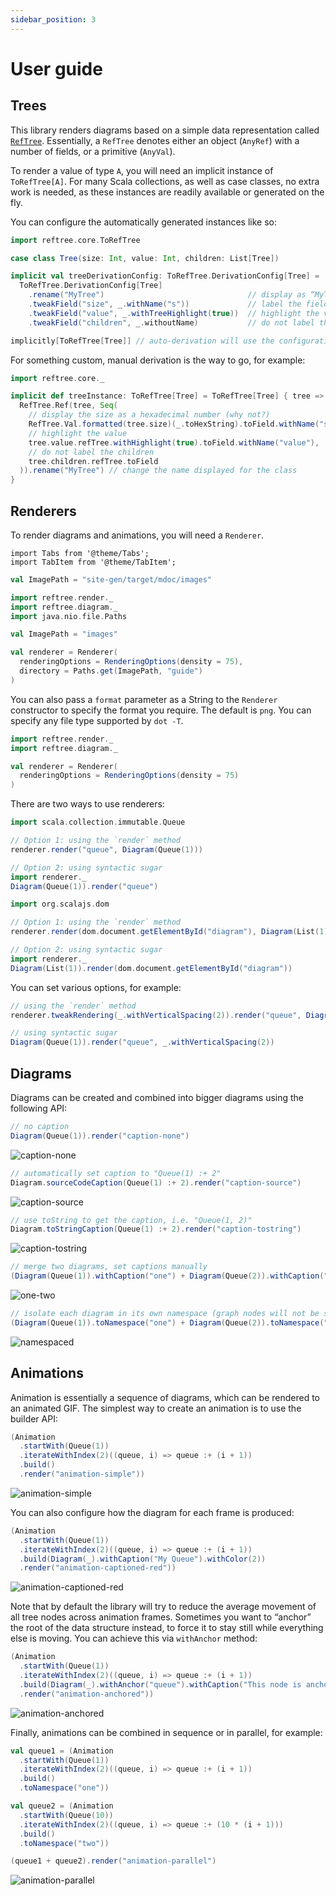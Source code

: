 ```yaml
---
sidebar_position: 3
---
```


# User guide

## Trees

This library renders diagrams based on a simple data representation called
[`RefTree`](https://github.com/stanch/reftree/blob/master/core/src/main/scala/reftree/core/RefTree.scala).
Essentially, a `RefTree` denotes either an object (`AnyRef`) with a number of fields,
or a primitive (`AnyVal`).

To render a value of type `A`, you will need an implicit instance of `ToRefTree[A]`.
For many Scala collections, as well as case classes, no extra work is needed,
as these instances are readily available or generated on the fly.

You can configure the automatically generated instances like so:

```scala mdoc:silent
import reftree.core.ToRefTree

case class Tree(size: Int, value: Int, children: List[Tree])

implicit val treeDerivationConfig: ToRefTree.DerivationConfig[Tree] =
  ToRefTree.DerivationConfig[Tree]
    .rename("MyTree")                                // display as “MyTree”
    .tweakField("size", _.withName("s"))             // label the field “s”, instead of “size”
    .tweakField("value", _.withTreeHighlight(true))  // highlight the value
    .tweakField("children", _.withoutName)           // do not label the “children” field

implicitly[ToRefTree[Tree]] // auto-derivation will use the configuration above
```

For something custom, manual derivation is the way to go, for example:

```scala mdoc:silent
import reftree.core._

implicit def treeInstance: ToRefTree[Tree] = ToRefTree[Tree] { tree =>
  RefTree.Ref(tree, Seq(
    // display the size as a hexadecimal number (why not?)
    RefTree.Val.formatted(tree.size)(_.toHexString).toField.withName("s"),
    // highlight the value
    tree.value.refTree.withHighlight(true).toField.withName("value"),
    // do not label the children
    tree.children.refTree.toField
  )).rename("MyTree") // change the name displayed for the class
}
```

## Renderers

To render diagrams and animations, you will need a `Renderer`.

```mdx-code-block
import Tabs from '@theme/Tabs';
import TabItem from '@theme/TabItem';
```

```scala mdoc:invisible
val ImagePath = "site-gen/target/mdoc/images"
```

<Tabs groupId="platform">
  <TabItem value="jvm" label="JVM" default>

```scala mdoc:silent
import reftree.render._
import reftree.diagram._
import java.nio.file.Paths
```

```scala
val ImagePath = "images"
```

```scala mdoc:silent
val renderer = Renderer(
  renderingOptions = RenderingOptions(density = 75),
  directory = Paths.get(ImagePath, "guide")
)
```

You can also pass a `format` parameter as a String to the `Renderer` constructor
to specify the format you require. The default is `png`. You can specify any
file type supported by `dot -T`.

  </TabItem>
  <TabItem value="js" label="Scala.js">

```scala
import reftree.render._
import reftree.diagram._

val renderer = Renderer(
  renderingOptions = RenderingOptions(density = 75)
)
```

  </TabItem>
</Tabs>

There are two ways to use renderers:

<Tabs groupId="platform">
  <TabItem value="jvm" label="JVM" default>

```scala mdoc:silent
import scala.collection.immutable.Queue

// Option 1: using the `render` method
renderer.render("queue", Diagram(Queue(1)))

// Option 2: using syntactic sugar
import renderer._
Diagram(Queue(1)).render("queue")
```

  </TabItem>
  <TabItem value="js" label="Scala.js">

```scala
import org.scalajs.dom

// Option 1: using the `render` method
renderer.render(dom.document.getElementById("diagram"), Diagram(List(1)))

// Option 2: using syntactic sugar
import renderer._
Diagram(List(1)).render(dom.document.getElementById("diagram"))
```

  </TabItem>
</Tabs>

You can set various options, for example:

```scala mdoc:silent
// using the `render` method
renderer.tweakRendering(_.withVerticalSpacing(2)).render("queue", Diagram(Queue(1)))

// using syntactic sugar
Diagram(Queue(1)).render("queue", _.withVerticalSpacing(2))
```

## Diagrams

Diagrams can be created and combined into bigger diagrams using the following API:

```scala mdoc:silent
// no caption
Diagram(Queue(1)).render("caption-none")
```

![caption-none](images/guide/caption-none.png)

```scala mdoc:silent
// automatically set caption to "Queue(1) :+ 2"
Diagram.sourceCodeCaption(Queue(1) :+ 2).render("caption-source")
```

![caption-source](images/guide/caption-source.png)

```scala mdoc:silent
// use toString to get the caption, i.e. "Queue(1, 2)"
Diagram.toStringCaption(Queue(1) :+ 2).render("caption-tostring")
```

![caption-tostring](images/guide/caption-tostring.png)

```scala mdoc:silent
// merge two diagrams, set captions manually
(Diagram(Queue(1)).withCaption("one") + Diagram(Queue(2)).withCaption("two")).render("one-two")
```

![one-two](images/guide/one-two.png)

```scala mdoc:silent
// isolate each diagram in its own namespace (graph nodes will not be shared across them)
(Diagram(Queue(1)).toNamespace("one") + Diagram(Queue(2)).toNamespace("two")).render("namespaced")
```

![namespaced](images/guide/namespaced.png)

## Animations

Animation is essentially a sequence of diagrams, which can be rendered to an animated GIF.
The simplest way to create an animation is to use the builder API:

```scala mdoc:silent
(Animation
  .startWith(Queue(1))
  .iterateWithIndex(2)((queue, i) => queue :+ (i + 1))
  .build()
  .render("animation-simple"))
```

![animation-simple](images/guide/animation-simple.gif)

You can also configure how the diagram for each frame is produced:

```scala mdoc:silent
(Animation
  .startWith(Queue(1))
  .iterateWithIndex(2)((queue, i) => queue :+ (i + 1))
  .build(Diagram(_).withCaption("My Queue").withColor(2))
  .render("animation-captioned-red"))
```

![animation-captioned-red](images/guide/animation-captioned-red.gif)

Note that by default the library will try to reduce the average movement of
all tree nodes across animation frames. Sometimes you want to “anchor”
the root of the data structure instead, to force it to stay still
while everything else is moving. You can achieve this via `withAnchor` method:

```scala mdoc:silent
(Animation
  .startWith(Queue(1))
  .iterateWithIndex(2)((queue, i) => queue :+ (i + 1))
  .build(Diagram(_).withAnchor("queue").withCaption("This node is anchored!"))
  .render("animation-anchored"))
```

![animation-anchored](images/guide/animation-anchored.gif)

Finally, animations can be combined in sequence or in parallel, for example:

```scala mdoc:silent
val queue1 = (Animation
  .startWith(Queue(1))
  .iterateWithIndex(2)((queue, i) => queue :+ (i + 1))
  .build()
  .toNamespace("one"))

val queue2 = (Animation
  .startWith(Queue(10))
  .iterateWithIndex(2)((queue, i) => queue :+ (10 * (i + 1)))
  .build()
  .toNamespace("two"))

(queue1 + queue2).render("animation-parallel")
```

![animation-parallel](images/guide/animation-parallel.gif)
